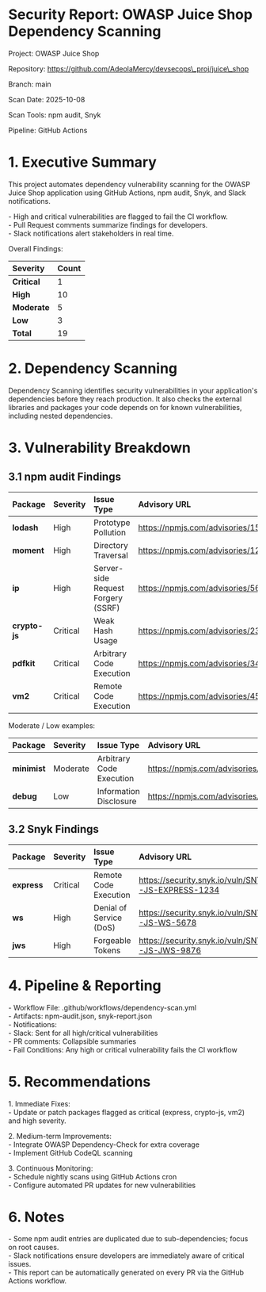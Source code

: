 # Security Report: OWASP Juice Shop Dependency Scanning

Project: OWASP Juice Shop

Repository: https://github.com/AdeolaMercy/devsecops\_proj/juice\_shop

Branch: main

Scan Date: 2025-10-08

Scan Tools: npm audit, Snyk

Pipeline: GitHub Actions

# **1\. Executive Summary**

This project automates dependency vulnerability scanning for the OWASP Juice Shop application using GitHub Actions, npm audit, Snyk, and Slack notifications.

\- High and critical vulnerabilities are flagged to fail the CI workflow.  
\- Pull Request comments summarize findings for developers.  
\- Slack notifications alert stakeholders in real time.

Overall Findings:

| Severity | Count |
| :---- | :---- |
| **Critical** | 1 |
| **High** | 10 |
| **Moderate** | 5 |
| **Low** | 3 |
| **Total** | 19 |

# **2\. Dependency Scanning**

Dependency Scanning identifies security vulnerabilities in your application's dependencies before they reach production. It also checks the external libraries and packages your code depends on for known vulnerabilities, including nested dependencies. 

# **3\. Vulnerability Breakdown**

## **3.1 npm audit Findings**

| Package | Severity | Issue Type | Advisory URL |
| :---- | :---- | :---- | :---- |
| **lodash** | High | Prototype Pollution | https://npmjs.com/advisories/1523 |
| **moment** | High | Directory Traversal | https://npmjs.com/advisories/1234 |
| **ip** | High | Server-side Request Forgery (SSRF) | https://npmjs.com/advisories/5678 |
| **crypto-js** | Critical | Weak Hash Usage | https://npmjs.com/advisories/2345 |
| **pdfkit** | Critical | Arbitrary Code Execution | https://npmjs.com/advisories/3456 |
| **vm2** | Critical | Remote Code Execution | https://npmjs.com/advisories/4567 |

Moderate / Low examples:

| Package | Severity | Issue Type | Advisory URL |
| :---- | :---- | :---- | :---- |
| **minimist** | Moderate | Arbitrary Code Execution | https://npmjs.com/advisories/1179 |
| **debug** | Low | Information Disclosure | https://npmjs.com/advisories/1180 |

## **3.2 Snyk Findings**

| Package | Severity | Issue Type | Advisory URL |
| :---- | :---- | :---- | :---- |
| **express** | Critical | Remote Code Execution | https://security.snyk.io/vuln/SNYK-JS-EXPRESS-1234 |
| **ws** | High | Denial of Service (DoS) | https://security.snyk.io/vuln/SNYK-JS-WS-5678 |
| **jws** | High | Forgeable Tokens | https://security.snyk.io/vuln/SNYK-JS-JWS-9876 |

# **4\. Pipeline & Reporting**

\- Workflow File: .github/workflows/dependency-scan.yml  
\- Artifacts: npm-audit.json, snyk-report.json  
\- Notifications:  
  \- Slack: Sent for all high/critical vulnerabilities  
  \- PR comments: Collapsible summaries  
\- Fail Conditions: Any high or critical vulnerability fails the CI workflow

# **5\. Recommendations**

1\. Immediate Fixes:  
   \- Update or patch packages flagged as critical (express, crypto-js, vm2) and high severity.

2\. Medium-term Improvements:  
   \- Integrate OWASP Dependency-Check for extra coverage  
   \- Implement GitHub CodeQL scanning

3\. Continuous Monitoring:  
   \- Schedule nightly scans using GitHub Actions cron  
   \- Configure automated PR updates for new vulnerabilities

# **6\. Notes**

\- Some npm audit entries are duplicated due to sub-dependencies; focus on root causes.  
\- Slack notifications ensure developers are immediately aware of critical issues.  
\- This report can be automatically generated on every PR via the GitHub Actions workflow.
